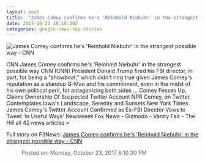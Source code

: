```yaml
---
layout: post
title:  "James Comey confirms he's 'Reinhold Niebuhr' in the strangest possible way - CNN"
date: 2017-10-23 18:10:30Z
categories: google-news-top-stories
---
```


![James Comey confirms he's 'Reinhold Niebuhr' in the strangest possible way - CNN](http://cdn.cnn.com/cnnnext/dam/assets/171023131910-comey-twitter-10-23-2017-super-tease.jpg)

CNN James Comey confirms he's 'Reinhold Niebuhr' in the strangest possible way CNN (CNN) President Donald Trump fired his FBI director, in part, for being a "showboat," which didn't ring true given James Comey's reputation as a standup G-Man and his commitment, even in the midst of his own political peril, for antagonizing both sides ... Comey Fesses Up, Claims Ownership Of Suspected Twitter Account NPR Comey, on Twitter, Contemplates Iowa's Landscape, Serenity and Sunsets New York Times James Comey's Twitter Account Confirmed as Ex-FBI Director Vows to Tweet 'in Useful Ways' Newsweek Fox News - Gizmodo - Vanity Fair - The Hill all 42 news articles »


Full story on F3News: [James Comey confirms he's 'Reinhold Niebuhr' in the strangest possible way - CNN](http://www.f3nws.com/n/AaYjX)

> Posted on: Monday, October 23, 2017 6:10:30 PM
